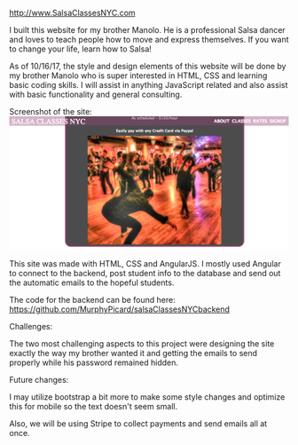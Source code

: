http://www.SalsaClassesNYC.com

I built this website for my brother Manolo.  He is a professional Salsa
dancer and loves to teach people how to move and express themselves.  If you
want to change your life, learn how to Salsa!

As of 10/16/17, the style and design elements of this website will be done by my
brother Manolo who is super interested in HTML, CSS and learning basic coding skills.
I will assist in anything JavaScript related and also assist with basic
functionality and general consulting.


Screenshot of the site:
![alt tag](./images/Salsa.png)

This site was made with HTML, CSS and AngularJS.  I mostly used Angular to
connect to the backend, post student info to the database and send out the
automatic emails to the hopeful students.

The code for the backend can be found here:
https://github.com/MurphyPicard/salsaClassesNYCbackend

Challenges:

The two most challenging aspects to this project were designing the site exactly
the way my brother wanted it and getting the emails to send properly while his
password remained hidden.

Future changes:

I may utilize bootstrap a bit more to make some style changes and optimize this
for mobile so the text doesn't seem small.

Also, we will be using Stripe to collect payments and send emails all at once.
